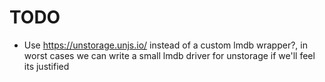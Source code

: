 # TODO

- Use https://unstorage.unjs.io/ instead of a custom lmdb wrapper?, in worst cases we can write a small lmdb driver for unstorage if we'll feel its justified
